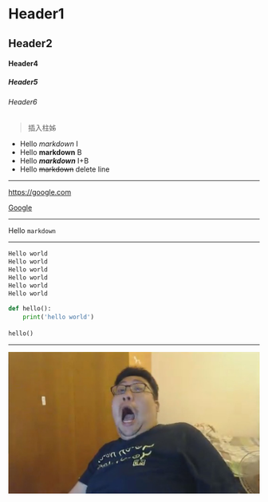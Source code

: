 # Header1
## Header2

#### Header4
##### Header5
###### Header6

> 插入柱姊


* Hello *markdown* I
* Hello **markdown** B
* Hello ***markdown*** I+B
* Hello ~~markdown~~ delete line

---

<https://google.com>

[Google](https://google.com)

---

Hello `markdown`

---

```
Hello world
Hello world
Hello world
Hello world
Hello world
Hello world

```

```python
def hello():
    print('hello world')

hello()
```

---

![](./kaodon.jpg)
